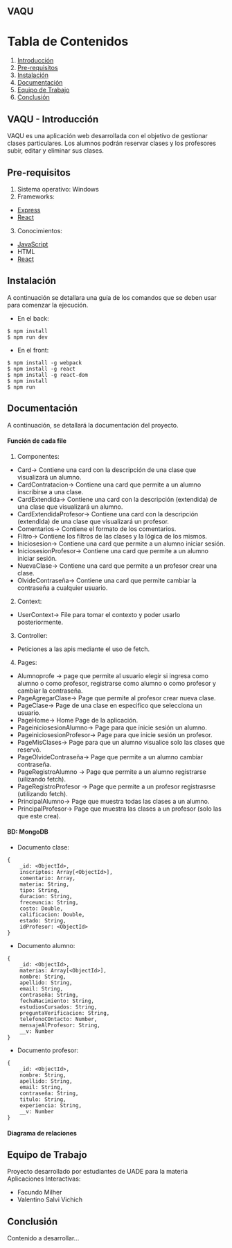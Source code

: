 ## VAQU 
# Tabla de Contenidos
1. [Introducción](#Introducción)
2. [Pre-requisitos](#prerequisitos)
3. [Instalación](#Instalación)
4. [Documentación](#doc)
5. [Equipo de Trabajo](#team)
6. [Conclusión](#end)
## VAQU - Introducción
VAQU es una aplicación web desarrollada con el objetivo de gestionar clases particulares. Los alumnos podrán reservar clases y los profesores subir, editar y eliminar sus clases.
## Pre-requisitos
1. Sistema operativo: Windows
2. Frameworks:
* [Express](https://expressjs.com/es/)
* [React](https://es.reactjs.org/)
3. Conocimientos:
* [JavaScript](https://www.javascript.com/)
* HTML
* [React](https://es.reactjs.org/)
## Instalación
A continuación se detallara una guía de los comandos que se deben usar para comenzar la ejecución.
- En el back:
```console
$ npm install
$ npm run dev
```
- En el front:
```console
$ npm install -g webpack
$ npm install -g react
$ npm install -g react-dom
$ npm install
$ npm run
```
## Documentación
A continuación, se detallará la documentación del proyecto. 
#### Función de cada file
1. Componentes:
- Card-> Contiene una card con la descripción de una clase que visualizará un alumno.
- CardContratacion-> Contiene una card que permite a un alumno inscribirse a una clase.
- CardExtendida-> Contiene una card con la descripción (extendida) de una clase que visualizará un alumno.
- CardExtendidaProfesor-> Contiene una card con la descripción (extendida) de una clase que visualizará un profesor.
- Comentarios-> Contiene el formato de los comentarios.
- Filtro-> Contiene los filtros de las clases y la lógica de los mismos.
- Iniciosesion-> Contiene una card que permite a un alumno iniciar sesión.
- IniciosesionProfesor-> Contiene una card que permite a un alumno iniciar sesión.
- NuevaClase->  Contiene una card que permite a un profesor crear una clase.
- OlvideContraseña-> Contiene una card que permite cambiar la contraseña a cualquier usuario.
2. Context:
- UserContext-> File para tomar el contexto y poder usarlo posteriormente.
3. Controller:
- Peticiones a las apis mediante el uso de fetch.
4. Pages:
- Alumnoprofe -> page que permite al usuario elegir si ingresa como alumno o como profesor, registrarse como alumno o como profesor y cambiar la contraseña.
- PageAgregarClase-> Page que permite al profesor crear nueva clase.
- PageClase-> Page de una clase en especifico que selecciona un usuario.
- PageHome-> Home Page de la aplicación.
- PageiniciosesionAlumno-> Page para que inicie sesión un alumno.
- PageiniciosesionProfesor-> Page para que inicie sesión un profesor.
- PageMisClases-> Page para que un alumno visualice solo las clases que reservó.
- PageOlvideContraseña-> Page que permite a un alumno cambiar contraseña.
- PageRegistroAlumno -> Page que permite a un alumno registrarse (uilizando fetch).
- PageRegistroProfesor -> Page que permite a un profesor registrasrse (utilizando fetch).
- PrincipalAlumno-> Page que muestra todas las clases a un alumno.
- PrincipalProfesor-> Page que muestra las clases a un profesor (solo las que este crea).
#### BD: MongoDB
- Documento clase:  
```
{  
    _id: <ObjectId>,  
    inscriptos: Array[<ObjectId>],  
    comentario: Array,  
    materia: String,  
    tipo: String,  
    duracion: String,  
    freceuncia: String,  
    costo: Double,  
    calificacion: Double,  
    estado: String,  
    idProfesor: <ObjectId>  
}
```
- Documento alumno:
```
{
	_id: <ObjectId>,
	materias: Array[<ObjectId>],
	nombre: String,
	apellido: String,
	email: String,
	contraseña: String,
	fechaNacimiento: String,
	estudiosCursados: String,
	preguntaVerificacion: String,
	telefonoCOntacto: Number,
	mensajeAlProfesor: String,
	__v: Number
}
 ``` 
- Documento profesor:
```
{
	_id: <ObjectId>,
	nombre: String,
	apellido: String,
	email: String,
	contraseña: String,
	titulo: String,
	experiencia: String,
	__v: Number
}
 ``` 
 #### Diagrama de relaciones
## Equipo de Trabajo
Proyecto desarrollado por estudiantes de UADE para la materia Aplicaciones Interactivas:
- Facundo Milher
- Valentino Salvi Vichich
## Conclusión
Contenido a desarrollar...
